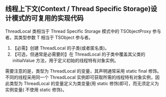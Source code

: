 ## 线程上下文(Context / Thread Specific Storage)设计模式的可复用的实现代码

ThreadLocal 类相当于 Thread Specific Storage 模式中的 TSObjectProxy 参与者。其类型参数 T 相当于 TSObject 参与者。

1. 【必需】创建 ThreadLocal 的子类(或者匿名类)。
2. 【可选，但通常是必需要的】在 ThreadLocal 的子类中覆盖其父类的 initialValue 方法，用于定义初始的线程特有对象实例。

需要注意的是，类型为 ThreadLocal 的变量，其声明通常采用 static final 修饰。不同的线程采用同一个 ThreadLocal
实例即可获取所需的线程特有对象实例，因此类型为 ThreadLocal 的变量定义为类变量(用 static 修饰)即可，而无须定义为实例变量(
不使用 static 修饰)。